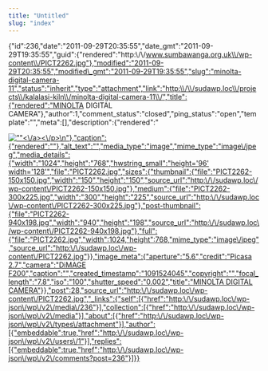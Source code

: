 ```yaml
---
title: "Untitled"
slug: "index"
---
```


{"id":236,"date":"2011-09-29T20:35:55","date\_gmt":"2011-09-29T19:35:55","guid":{"rendered":"http:\\/\\/www.sumbawanga.org.uk\\/wp-content\\/PICT2262.jpg"},"modified":"2011-09-29T20:35:55","modified\_gmt":"2011-09-29T19:35:55","slug":"minolta-digital-camera-11","status":"inherit","type":"attachment","link":"http:\\/\\/sudawp.loc\\/projects\\/kalalasi-kiln\\/minolta-digital-camera-11\\/","title":{"rendered":"MINOLTA DIGITAL CAMERA"},"author":1,"comment\_status":"closed","ping\_status":"open","template":"","meta":\[\],"description":{"rendered":"

[![\"\"](\"http:\/\/sudawp.loc\/wp-content\/PICT2262-300x225.jpg\")<\\/a><\\/p>\\n"},"caption":{"rendered":""},"alt\_text":"","media\_type":"image","mime\_type":"image\\/jpeg","media\_details":{"width":"1024","height":"768","hwstring\_small":"height='96' width='128'","file":"PICT2262.jpg","sizes":{"thumbnail":{"file":"PICT2262-150x150.jpg","width":"150","height":"150","source\_url":"http:\\/\\/sudawp.loc\\/wp-content\\/PICT2262-150x150.jpg"},"medium":{"file":"PICT2262-300x225.jpg","width":"300","height":"225","source\_url":"http:\\/\\/sudawp.loc\\/wp-content\\/PICT2262-300x225.jpg"},"post-thumbnail":{"file":"PICT2262-940x198.jpg","width":"940","height":"198","source\_url":"http:\\/\\/sudawp.loc\\/wp-content\\/PICT2262-940x198.jpg"},"full":{"file":"PICT2262.jpg","width":1024,"height":768,"mime\_type":"image\\/jpeg","source\_url":"http:\\/\\/sudawp.loc\\/wp-content\\/PICT2262.jpg"}},"image\_meta":{"aperture":"5.6","credit":"Picasa 2.7","camera":"DiMAGE F200","caption":"","created\_timestamp":"1091524045","copyright":"","focal\_length":"7.8","iso":"100","shutter\_speed":"0.002","title":"MINOLTA DIGITAL CAMERA"}},"post":28,"source\_url":"http:\\/\\/sudawp.loc\\/wp-content\\/PICT2262.jpg","\_links":{"self":\[{"href":"http:\\/\\/sudawp.loc\\/wp-json\\/wp\\/v2\\/media\\/236"}\],"collection":\[{"href":"http:\\/\\/sudawp.loc\\/wp-json\\/wp\\/v2\\/media"}\],"about":\[{"href":"http:\\/\\/sudawp.loc\\/wp-json\\/wp\\/v2\\/types\\/attachment"}\],"author":\[{"embeddable":true,"href":"http:\\/\\/sudawp.loc\\/wp-json\\/wp\\/v2\\/users\\/1"}\],"replies":\[{"embeddable":true,"href":"http:\\/\\/sudawp.loc\\/wp-json\\/wp\\/v2\\/comments?post=236"}\]}}](http:\/\/sudawp.loc\/wp-content\/PICT2262.jpg)